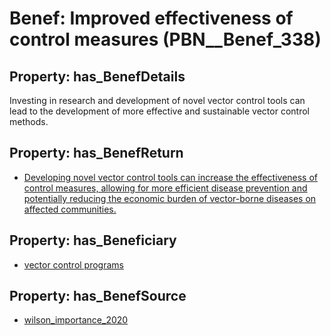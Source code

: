 # Benef: __Improved effectiveness of control measures__ (PBN__Benef_338)

## Property: has_BenefDetails

Investing in research and development of novel vector control tools can lead to the development of more effective and sustainable vector control methods.

## Property: has_BenefReturn

* [Developing novel vector control tools can increase the effectiveness of control measures, allowing for more efficient disease prevention and potentially reducing the economic burden of vector-borne diseases on affected communities.](../BenefReturn/PBN__BenefReturn_355)

## Property: has_Beneficiary

* [vector control programs](../Stakeholder/PBN__Stakeholder_159)

## Property: has_BenefSource

* [wilson_importance_2020](../Article/PBN__Article_64)

